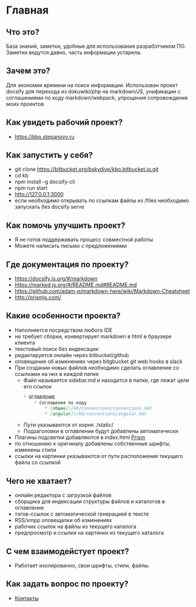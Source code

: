 # Главная

## Что это?

База знаний, заметки, удобные для использования разработчиком ПО.
Заметки ведутся давно, часть информации устарела.

## Зачем это?

Для экономии времени на поиск информации.
Использован проект docsify для перехода из dokuwiki/php на markdown/JS, унификации с соглашениями по коду markdown/webpack, упрощения сопровождения моих проектов

## Как увидеть рабочий проект?

* https://kbo.stepanovv.ru

## Как запустить у себя?

 * git clone https://bitbucket.org/bskydive/kbo.bitbucket.io.git
 * cd kb
 * npm install -g docsify-cli
 * npm run start
 * http://127.0.0.1:3000
 * если необходимо открывать по ссылкам файлы из /files необходимо запускать без docsify serve
 
## Как помочь улучшить проект?

* Я не готов поддерживать процесс совместной работы
* Можете написать письмо с предложениями

## Где документация по проекту?

 * https://docsify.js.org/#/markdown
 * https://marked.js.org/#/README.md#README.md
 * https://github.com/adam-p/markdown-here/wiki/Markdown-Cheatsheet
 * http://prismjs.com/

## Какие особенности проекта?

 * Наполняется посредством любого IDE
 * не требует сборки, конвертирует markdown в html в браузере клиента
 * текстовый поиск без индексации
 * редактируется онлайн через bitbucket/github
 * оповещение об изменениях через bitgbucket git web hooks в slack
 * При создании новых файлов необходимо сделать оглавление со ссылками на них в каждой папке
    * Файл называется sidebar.md и находится в папке, где лежат цели его ссылок
        ```md
        * ОГЛАВЛЕНИЕ
            * Соглашения по коду
                * [общие](/kb/conventions/conventions.md)
                * [angular](/kb/conventions/angular.md)
        ```
    * Пути указываются от корня ./static/
    * Подзаголовки в оглавлении будут добавлены автоматически
 * Плагины подсветки добавляются в index.html [Prism](http://prismjs.com/)
 * по отношению к оригиналу добавлены собственные шрифты, изменены стили
 * ссылки на картинки указываются от пути расположения текущего файла со ссылкой

## Чего не хватает? 
 
 * онлайн редактора с загрузкой файлов
 * сборщика для индексации структуры файлов и каталогов в оглавление
 * тэгов-ссылок с автоматической генерацией в тексте
 * RSS/xmpp оповещалки об изменениях
 * рабочих ссылок на файлы из текущего каталога
 * предпросмотр и ссылки на картинки из текущего каталога

## С чем взаимодейстует проект?

* Работает изолированно, свои шрифты, стили, файлы.

## Как задать вопрос по проекту?

* [Контакты](https://stepanovv.ru/#contacts)
